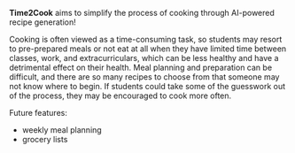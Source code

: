 **Time2Cook** aims to simplify the process of cooking through AI-powered recipe generation!

Cooking is often viewed as a time-consuming task, so students may resort to pre-prepared meals
or not eat at all when they have limited time between classes, work, and extracurriculars, which
can be less healthy and have a detrimental effect on their health. Meal planning and preparation
can be difficult, and there are so many recipes to choose from that someone may not know where
to begin. If students could take some of the guesswork out of the process, they may be
encouraged to cook more often.

Future features:
- weekly meal planning
- grocery lists

